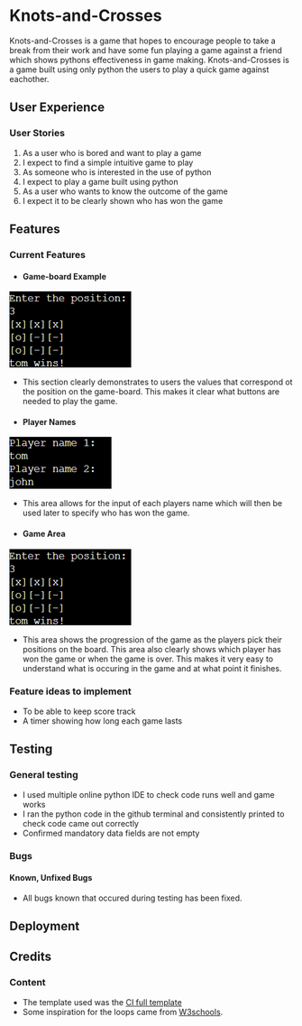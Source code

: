 # Knots-and-Crosses

Knots-and-Crosses is a game that hopes to encourage people to take a break from their work and have some fun playing a game against a friend which shows pythons effectiveness in game making. Knots-and-Crosses is a game built using only python the users to play a quick game against eachother.

## User Experience

### User Stories

1. As a user who is bored and want to play a game
2. I expect to find a simple intuitive game to play
3. As someone who is interested in the use of python
4. I expect to play a game built using python
5. As a user who wants to know the outcome of the game
6. I expect it to be clearly shown who has won the game

## Features

### Current Features

* #### Game-board Example

![Game-board Example](images/gamearea.png)
 * This section clearly demonstrates to users the values that correspond ot the position on the game-board. This makes it clear what buttons are needed to play the game.

* #### Player Names

![Player Names](images/playername.png)
* This area allows for the input of each players name which will then be used later to specify who has won the game.

* #### Game Area

![Game Area](images/gamearea.png)
* This area shows the progression of the game as the players pick their positions on the board. This area also clearly shows which player has won the game or when the game is over. This makes it very easy to understand what is occuring in the game and at what point it finishes.

### Feature ideas to implement

* To be able to keep score track
* A timer showing how long each game lasts


## Testing

### General testing

* I used multiple online python IDE to check code runs well and game works
* I ran the python code in the github terminal and consistently printed to check code came out correctly
* Confirmed mandatory data fields are not empty

### Bugs

#### Known, Unfixed Bugs

* All bugs known that occured during testing has been fixed.

## Deployment





## Credits

### Content

* The template used was the [CI full template](https://github.com/Code-Institute-Org/p3-template)
* Some inspiration for the loops came from [W3schools](https://www.w3schools.com/).

